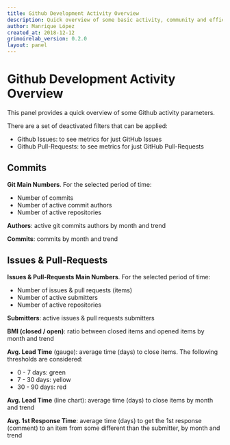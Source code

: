 ```yaml
---
title: Github Development Activity Overview
description: Quick overview of some basic activity, community and efficiency metrics for Github (commits, issues and pull requests)
author: Manrique López
created_at: 2018-12-12
grimoirelab_version: 0.2.0
layout: panel
---
```


Github Development Activity Overview
====================================

This panel provides a quick overview of some Github activity parameters.

There are a set of deactivated filters that can be applied:
- Github Issues: to see metrics for just GitHub Issues
- Github Pull-Requests: to see metrics for just GitHub Pull-Requests

Commits
------------
**Git Main Numbers**. For the selected period of time:
* Number of commits
* Number of active commit authors
* Number of active repositories

**Authors**: active git commits authors by month and trend

**Commits**: commits by month and trend

Issues & Pull-Requests
------------------------------
**Issues & Pull-Requests Main Numbers**. For the selected period of time:
* Number of issues & pull requests (items)
* Number of active submitters
* Number of active repositories

**Submitters**: active issues & pull requests submitters

**BMI (closed / open)**: ratio between closed items and opened items by month and trend

**Avg. Lead Time** (gauge): average time (days) to close items. The following thresholds are considered:
* 0 - 7 days: green
* 7 - 30 days: yellow
* 30 - 90 days: red

**Avg. Lead Time** (line chart): average time (days) to close items by month and trend

**Avg. 1st Response Time**: average time (days) to get the 1st response (comment) to an item from some different than the submitter, by month and trend